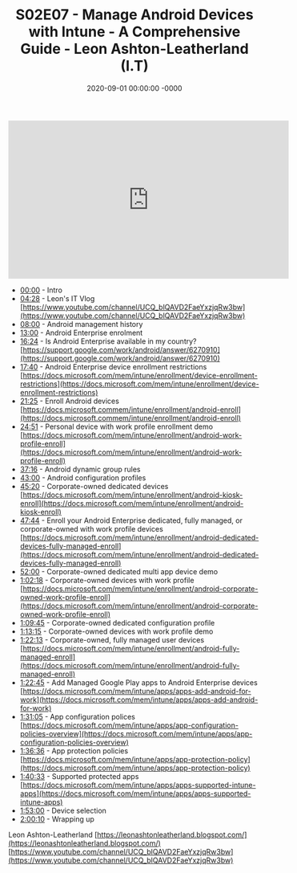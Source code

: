 ﻿---
layout: post
title: "S02E07 - Manage Android Devices with Intune - A Comprehensive Guide - Leon Ashton-Leatherland  (I.T)"
date: 2020-09-01 00:00:00 -0000
categories:
---

<iframe loading="lazy" width="560" height="315" src="https://www.youtube.com/embed/tQ4qt-4CGRY" title="YouTube video player" frameborder="0" allow="accelerometer; autoplay; clipboard-write; encrypted-media; gyroscope; picture-in-picture" allowfullscreen></iframe>

* [00:00](https://www.youtube.com/watch?v=tQ4qt-4CGRY&t=0s) - Intro
* [04:28](https://www.youtube.com/watch?v=tQ4qt-4CGRY&t=268s) - Leon's IT Vlog
[https://www.youtube.com/channel/UCQ_blQAVD2FaeYxzjqRw3bw](https://www.youtube.com/channel/UCQ_blQAVD2FaeYxzjqRw3bw)
* [08:00](https://www.youtube.com/watch?v=tQ4qt-4CGRY&t=480s) - Android management history
* [13:00](https://www.youtube.com/watch?v=tQ4qt-4CGRY&t=780s) - Android Enterprise enrolment
* [16:24](https://www.youtube.com/watch?v=tQ4qt-4CGRY&t=984s) - Is Android Enterprise available in my country?
[https://support.google.com/work/android/answer/6270910](https://support.google.com/work/android/answer/6270910)
* [17:40](https://www.youtube.com/watch?v=tQ4qt-4CGRY&t=1060s) - Android Enterprise device enrollment restrictions
[https://docs.microsoft.com/mem/intune/enrollment/device-enrollment-restrictions](https://docs.microsoft.com/mem/intune/enrollment/device-enrollment-restrictions)
* [21:25](https://www.youtube.com/watch?v=tQ4qt-4CGRY&t=1285s) - Enroll Android devices
[https://docs.microsoft.commem/intune/enrollment/android-enroll](https://docs.microsoft.commem/intune/enrollment/android-enroll)
* [24:51](https://www.youtube.com/watch?v=tQ4qt-4CGRY&t=1491s) - Personal device with work profile enrollment demo
[https://docs.microsoft.com/mem/intune/enrollment/android-work-profile-enroll](https://docs.microsoft.com/mem/intune/enrollment/android-work-profile-enroll)
* [37:16](https://www.youtube.com/watch?v=tQ4qt-4CGRY&t=2236s) - Android dynamic group rules
* [43:00](https://www.youtube.com/watch?v=tQ4qt-4CGRY&t=2580s) - Android configuration profiles
* [45:20](https://www.youtube.com/watch?v=tQ4qt-4CGRY&t=2720s) - Corporate-owned dedicated devices
[https://docs.microsoft.com/mem/intune/enrollment/android-kiosk-enroll](https://docs.microsoft.com/mem/intune/enrollment/android-kiosk-enroll)
* [47:44](https://www.youtube.com/watch?v=tQ4qt-4CGRY&t=2864s) - Enroll your Android Enterprise dedicated, fully managed, or corporate-owned with work profile devices
[https://docs.microsoft.com/mem/intune/enrollment/android-dedicated-devices-fully-managed-enroll](https://docs.microsoft.com/mem/intune/enrollment/android-dedicated-devices-fully-managed-enroll)
* [52:00](https://www.youtube.com/watch?v=tQ4qt-4CGRY&t=3120s) - Corporate-owned dedicated multi app device demo
* [1:02:18](https://www.youtube.com/watch?v=tQ4qt-4CGRY&t=198s) - Corporate-owned devices with work profile
[https://docs.microsoft.com/mem/intune/enrollment/android-corporate-owned-work-profile-enroll](https://docs.microsoft.com/mem/intune/enrollment/android-corporate-owned-work-profile-enroll)
* [1:09:45](https://www.youtube.com/watch?v=tQ4qt-4CGRY&t=645s) - Corporate-owned dedicated configuration profile
* [1:13:15](https://www.youtube.com/watch?v=tQ4qt-4CGRY&t=855s) - Corporate-owned devices with work profile demo
* [1:22:13](https://www.youtube.com/watch?v=tQ4qt-4CGRY&t=1393s) - Corporate-owned, fully managed user devices
[https://docs.microsoft.com/mem/intune/enrollment/android-fully-managed-enroll](https://docs.microsoft.com/mem/intune/enrollment/android-fully-managed-enroll)
* [1:22:45](https://www.youtube.com/watch?v=tQ4qt-4CGRY&t=1425s) - Add Managed Google Play apps to Android Enterprise devices
[https://docs.microsoft.com/mem/intune/apps/apps-add-android-for-work](https://docs.microsoft.com/mem/intune/apps/apps-add-android-for-work)
* [1:31:05](https://www.youtube.com/watch?v=tQ4qt-4CGRY&t=1925s) - App configuration polices
[https://docs.microsoft.com/mem/intune/apps/app-configuration-policies-overview](https://docs.microsoft.com/mem/intune/apps/app-configuration-policies-overview)
* [1:36:36](https://www.youtube.com/watch?v=tQ4qt-4CGRY&t=2256s) - App protection policies
[https://docs.microsoft.com/mem/intune/apps/app-protection-policy](https://docs.microsoft.com/mem/intune/apps/app-protection-policy)
* [1:40:33](https://www.youtube.com/watch?v=tQ4qt-4CGRY&t=2493s) - Supported protected apps
[https://docs.microsoft.com/mem/intune/apps/apps-supported-intune-apps](https://docs.microsoft.com/mem/intune/apps/apps-supported-intune-apps)
* [1:53:00](https://www.youtube.com/watch?v=tQ4qt-4CGRY&t=3240s) - Device selection
* [2:00:10](https://www.youtube.com/watch?v=tQ4qt-4CGRY&t=130s) - Wrapping up

Leon Ashton-Leatherland
[https://leonashtonleatherland.blogspot.com/](https://leonashtonleatherland.blogspot.com/)
[https://www.youtube.com/channel/UCQ_blQAVD2FaeYxzjqRw3bw](https://www.youtube.com/channel/UCQ_blQAVD2FaeYxzjqRw3bw)

